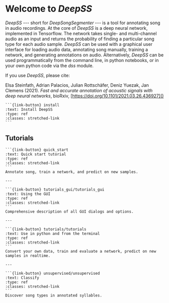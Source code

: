 # Welcome to _DeepSS_
_DeepSS_ --- short for _DeepSongSegmenter_ --- is a tool for annotating song in audio recordings. At the core of _DeepSS_ is a deep neural network, implemented in Tensorflow. The network takes single- and multi-channel audio as an input and returns the probability of finding a particular song type for each audio sample. _DeepSS_ can be used with a graphical user interface for loading audio data, annotating song manually, training a network, and generating annotations on audio. Alternatively, _DeepSS_ can be used programmatically from the command line, in python notebooks, or in your own python code via the _dss_ module.

If you use _DeepSS_, please cite:

Elsa Steinfath, Adrian Palacios, Julian Rottschäfer, Deniz Yuezak, Jan Clemens (2021). _Fast and accurate annotation of acoustic signals with deep neural networks_, bioRxiv, [https://doi.org/10.1101/2021.03.26.436927]()

````{panels}
```{link-button} install
:text: Install DeepSS
:type: ref
:classes: stretched-link
```
````


## Tutorials

````{panels}
```{link-button} quick_start
:text: Quick start tutorial
:type: ref
:classes: stretched-link
```
Annotate song, train a network, and predict on new samples.

---

```{link-button} tutorials_gui/tutorials_gui
:text: Using the GUI
:type: ref
:classes: stretched-link
```
Comprehensive description of all GUI dialogs and options.

---

```{link-button} tutorials/tutorials
:text: Use in python and from the terminal
:type: ref
:classes: stretched-link
```
Convert your own data, train and evaluate a network, predict on new samples in realtime.

---

```{link-button} unsupervised/unsupervised
:text: Classify
:type: ref
:classes: stretched-link
```
Discover song types in annotated syllables.

````